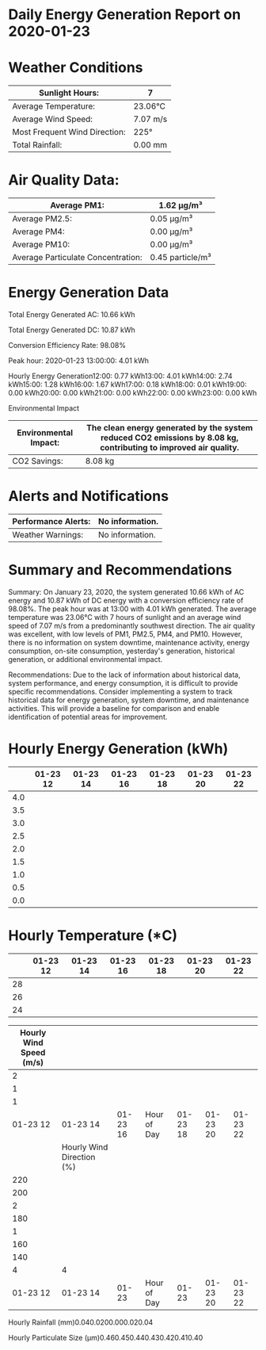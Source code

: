 # Daily Energy Generation Report on 2020-01-23

# Weather Conditions

|Sunlight Hours:|7|
|---|---|
|Average Temperature:|23.06°C|
|Average Wind Speed:|7.07 m/s|
|Most Frequent Wind Direction:|225°|
|Total Rainfall:|0.00 mm|

# Air Quality Data:

|Average PM1:|1.62 μg/m³|
|---|---|
|Average PM2.5:|0.05 μg/m³|
|Average PM4:|0.00 μg/m³|
|Average PM10:|0.00 μg/m³|
|Average Particulate Concentration:|0.45 particle/m³|

# Energy Generation Data

Total Energy Generated AC: 10.66 kWh

Total Energy Generated DC: 10.87 kWh

Conversion Efficiency Rate: 98.08%

Peak hour: 2020-01-23 13:00:00: 4.01 kWh

Hourly Energy Generation12:00: 0.77 kWh13:00: 4.01 kWh14:00: 2.74 kWh15:00: 1.28 kWh16:00: 1.67 kWh17:00: 0.18 kWh18:00: 0.01 kWh19:00: 0.00 kWh20:00: 0.00 kWh21:00: 0.00 kWh22:00: 0.00 kWh23:00: 0.00 kWh

Environmental Impact

|Environmental Impact:|The clean energy generated by the system reduced CO2 emissions by 8.08 kg, contributing to improved air quality.|
|---|---|
|CO2 Savings:|8.08 kg|

# Alerts and Notifications

|Performance Alerts:|No information.|
|---|---|
|Weather Warnings:|No information.|

# Summary and Recommendations

Summary: On January 23, 2020, the system generated 10.66 kWh of AC energy and 10.87 kWh of DC energy with a conversion efficiency rate of 98.08%. The peak hour was at 13:00 with 4.01 kWh generated. The average temperature was 23.06°C with 7 hours of sunlight and an average wind speed of 7.07 m/s from a predominantly southwest direction. The air quality was excellent, with low levels of PM1, PM2.5, PM4, and PM10. However, there is no information on system downtime, maintenance activity, energy consumption, on-site consumption, yesterday's generation, historical generation, or additional environmental impact.

Recommendations: Due to the lack of information about historical data, system performance, and energy consumption, it is difficult to provide specific recommendations. Consider implementing a system to track historical data for energy generation, system downtime, and maintenance activities. This will provide a baseline for comparison and enable identification of potential areas for improvement.

# Hourly Energy Generation (kWh)

| |01-23 12|01-23 14|01-23 16|01-23 18|01-23 20|01-23 22|
|---|---|---|---|---|---|---|
|4.0| | | | | | |
|3.5| | | | | | |
|3.0| | | | | | |
|2.5| | | | | | |
|2.0| | | | | | |
|1.5| | | | | | |
|1.0| | | | | | |
|0.5| | | | | | |
|0.0| | | | | | |

# Hourly Temperature (*C)

| |01-23 12|01-23 14|01-23 16|01-23 18|01-23 20|01-23 22|
|---|---|---|---|---|---|---|
|28| | | | | | |
|26| | | | | | |
|24| | | | | | |

|Hourly Wind Speed (m/s)| | | | | | |
|---|---|---|---|---|---|---|
|2| | | | | | |
|1| | | | | | |
|1| | | | | | |
|01-23 12|01-23 14|01-23 16|Hour of Day|01-23 18|01-23 20|01-23 22|
| |Hourly Wind Direction (%)| | | | | |
|220| | | | | | |
|200| | | | | | |
|2| | | | | | |
|180| | | | | | |
|1| | | | | | |
|160| | | | | | |
|140| | | | | | |
|4|4| | | | | |
|01-23 12|01-23 14|01-23|Hour of Day|01-23|01-23 20|01-23 22|

Hourly Rainfall (mm)0.040.0200.000.020.04

Hourly Particulate Size (µm)0.460.450.440.430.420.410.40